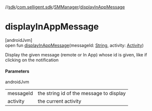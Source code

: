 //[sdk](../../../index.md)/[com.selligent.sdk](../index.md)/[SMManager](index.md)/[displayInAppMessage](display-in-app-message.md)

# displayInAppMessage

[androidJvm]\
open fun [displayInAppMessage](display-in-app-message.md)(messageId: [String](https://developer.android.com/reference/kotlin/java/lang/String.html), activity: [Activity](https://developer.android.com/reference/kotlin/android/app/Activity.html))

Display the given message (remote or In App) whose id is given, like if clicking on the notification

#### Parameters

androidJvm

| | |
|---|---|
| messageId | the string id of the message to display |
| activity | the current activity |
